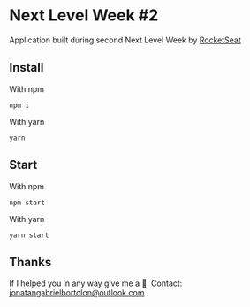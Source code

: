 # Next Level Week #2

Application built during second Next Level Week by [RocketSeat](https://rocketseat.com.br)

## Install

With npm

    npm i

With yarn

    yarn

## Start

With npm

    npm start

With yarn

    yarn start

## Thanks

If I helped you in any way give me a 🌟. Contact: [jonatangabrielbortolon@outlook.com](mailto:jonatangabrielbortolon@outlook.com)
